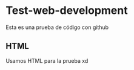 # Test-web-development

Esta es una prueba de código con github

## HTML

Usamos HTML para la prueba xd